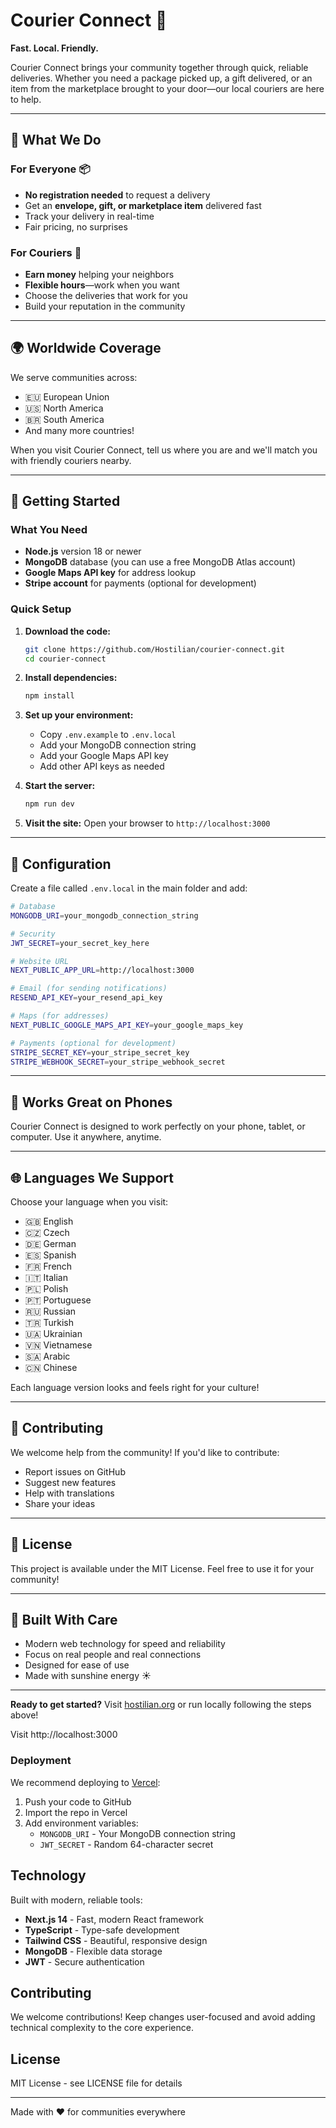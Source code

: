 # Courier Connect 🌟

**Fast. Local. Friendly.**

Courier Connect brings your community together through quick, reliable deliveries. Whether you need a package picked up, a gift delivered, or an item from the marketplace brought to your door—our local couriers are here to help.

---

## 🎯 What We Do

### For Everyone 📦
- **No registration needed** to request a delivery
- Get an **envelope, gift, or marketplace item** delivered fast
- Track your delivery in real-time
- Fair pricing, no surprises

### For Couriers 🚴
- **Earn money** helping your neighbors
- **Flexible hours**—work when you want
- Choose the deliveries that work for you
- Build your reputation in the community

---

## 🌍 Worldwide Coverage

We serve communities across:
- 🇪🇺 European Union
- 🇺🇸 North America
- 🇧🇷 South America
- And many more countries!

When you visit Courier Connect, tell us where you are and we'll match you with friendly couriers nearby.

---

## 🚀 Getting Started

### What You Need
- **Node.js** version 18 or newer
- **MongoDB** database (you can use a free MongoDB Atlas account)
- **Google Maps API key** for address lookup
- **Stripe account** for payments (optional for development)

### Quick Setup

1. **Download the code:**
   ```bash
   git clone https://github.com/Hostilian/courier-connect.git
   cd courier-connect
   ```

2. **Install dependencies:**
   ```bash
   npm install
   ```

3. **Set up your environment:**
   - Copy `.env.example` to `.env.local`
   - Add your MongoDB connection string
   - Add your Google Maps API key
   - Add other API keys as needed

4. **Start the server:**
   ```bash
   npm run dev
   ```

5. **Visit the site:**
   Open your browser to `http://localhost:3000`

---

## 🔧 Configuration

Create a file called `.env.local` in the main folder and add:

```bash
# Database
MONGODB_URI=your_mongodb_connection_string

# Security
JWT_SECRET=your_secret_key_here

# Website URL
NEXT_PUBLIC_APP_URL=http://localhost:3000

# Email (for sending notifications)
RESEND_API_KEY=your_resend_api_key

# Maps (for addresses)
NEXT_PUBLIC_GOOGLE_MAPS_API_KEY=your_google_maps_key

# Payments (optional for development)
STRIPE_SECRET_KEY=your_stripe_secret_key
STRIPE_WEBHOOK_SECRET=your_stripe_webhook_secret
```

---

## 📱 Works Great on Phones

Courier Connect is designed to work perfectly on your phone, tablet, or computer. Use it anywhere, anytime.

---

## 🌐 Languages We Support

Choose your language when you visit:
- 🇬🇧 English
- 🇨🇿 Czech
- 🇩🇪 German
- 🇪🇸 Spanish
- 🇫🇷 French
- 🇮🇹 Italian
- 🇵🇱 Polish
- 🇵🇹 Portuguese
- 🇷🇺 Russian
- 🇹🇷 Turkish
- 🇺🇦 Ukrainian
- 🇻🇳 Vietnamese
- 🇸🇦 Arabic
- 🇨🇳 Chinese

Each language version looks and feels right for your culture!

---

## 🤝 Contributing

We welcome help from the community! If you'd like to contribute:
- Report issues on GitHub
- Suggest new features
- Help with translations
- Share your ideas

---

## 📄 License

This project is available under the MIT License. Feel free to use it for your community!

---

## 🌟 Built With Care

- Modern web technology for speed and reliability
- Focus on real people and real connections
- Designed for ease of use
- Made with sunshine energy ☀️

---

**Ready to get started?** Visit [hostilian.org](https://hostilian.org) or run locally following the steps above!


Visit http://localhost:3000

### Deployment

We recommend deploying to [Vercel](https://vercel.com):

1. Push your code to GitHub
2. Import the repo in Vercel
3. Add environment variables:
   - `MONGODB_URI` - Your MongoDB connection string
   - `JWT_SECRET` - Random 64-character secret

## Technology

Built with modern, reliable tools:

- **Next.js 14** - Fast, modern React framework
- **TypeScript** - Type-safe development
- **Tailwind CSS** - Beautiful, responsive design
- **MongoDB** - Flexible data storage
- **JWT** - Secure authentication

## Contributing

We welcome contributions! Keep changes user-focused and avoid adding technical complexity to the core experience.

## License

MIT License - see LICENSE file for details

---

Made with ❤️ for communities everywhere
